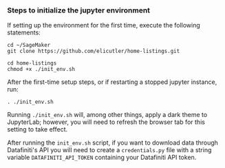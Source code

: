 ### Steps to initialize the jupyter environment
If setting up the environment for the first time, execute the following statements:
```
cd ~/SageMaker
git clone https://github.com/elicutler/home-listings.git

cd home-listings
chmod +x ./init_env.sh
```

After the first-time setup steps, or if restarting a stopped jupyter instance, run:
```
. ./init_env.sh
```
Running `./init_env.sh` will, among other things, apply a dark theme to JupyterLab; however, you will need to refresh the browser tab for this setting to take effect.

After running the `init_env.sh` script, if you want to download data through Datafiniti's API you will need to create a `credentials.py` file with a string variable `DATAFINITI_API_TOKEN` containing your Datafiniti API token.
